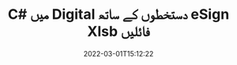 ---
############################# Static ############################
layout: "auto-gen-signature"
date: 2022-03-01T15:12:22
draft: false
operation: Sign
signaturetype: Digital
fileformat: Xlsb
productName: .NET
lang: ur
productCode: net
otherformats: pdf doc docx docm dot dotx odt ott xls xlsx xlsm xlsb ods ots xltx xltm pptx pptm
breadcrumb: Put Digital signature on Xlsb for C#

############################# Head ############################
head_title: "C# کے ساتھ Xlsb فائل میں ڈیجیٹل الیکٹرانک دستخط شامل کرنا"
head_description: "کوڈ کی چند سطروں کا استعمال کرتے ہوئے .NET کے لیے Xlsb فائل پر ڈیجیٹل دستخط لگائیں۔ درجنوں فائل فارمیٹس پر دستخط کرنے کے لیے GroupDocs Document Signature API کا استعمال کریں۔"

############################# Header ############################
title: "C# میں Digital دستخطوں کے ساتھ eSign Xlsb فائلیں"
description: ".NET کوڈ کی چند سطروں کے ساتھ Digital دستخط کیسے شامل کریں"
bg_image: "https://cms.admin.containerize.com/templates/aspose/App_Themes/V3/images/bg/header1.png"
bg_overlay: false
button:
    enable: true

############################# SubMenu ############################
submenu:
    enable: true

    left:
        img_alt: "GroupDocs.Signature for .NET"
        image: "https://cms.admin.containerize.com/templates/groupdocs/images/product-logos/90x90-noborder/groupdocs-signature-net.png"
        product: "GroupDocs.Signature"
        platform: ".NET"



############################# About ############################
about:
    enable: true
    title: "GroupDocs.Signature for .NET ڈیجیٹل دستخط API کے بارے میں"
    content: |
        [GroupDocs.Signature for .NET](https://products.groupdocs.com/signature/net/) ڈیجیٹل الیکٹرانک دستخطوں کے ساتھ، ڈیجیٹل سرٹیفکیٹس کے ساتھ دستاویزات پر دستخط کرنے کے لیے ایک مقبول API ہے۔ ڈیجیٹل دستخطوں کے لیے API PFX سرٹیفکیٹ فائلوں کو پاس ورڈ سے محفوظ نجی اور عوامی کلیدوں کے ساتھ دستاویز پر دستخط کرنے کے لیے استعمال کرتا ہے۔ ڈیجیٹل دستخطوں کا استعمال کاروباری دستاویزات کو eSign PDF مخصوص صفحہ کے ساتھ تصدیق کرنے، Microsoft Office کے تمام دستاویزات جیسے Words، Excel، PowerPoint فائلوں، اور Open Office دستاویزات کی تصدیق کے لیے کیا جا سکتا ہے۔ صارفین آسانی سے دستخطوں کو جوڑ سکتے ہیں جیسے ان میں ترمیم کرنا، ہٹانا یا ایڈجسٹ کرنا۔ API دستخطوں کو تلاش اور تصدیق کرنے کا ایک طریقہ فراہم کرتا ہے۔ مزید یہ کہ دستخطوں کی تخصیص کے لیے بہت ساری صلاحیتیں فراہم کی گئی ہیں۔
    

############################# Steps ############################
steps:
    enable: true
    title_left: "C# میں Digital کے ساتھ Xlsb پر دستخط کرنے کے مراحل"
    content_left: |
        [GroupDocs.Signature for .NET](https://products.groupdocs.com/signature/net/) جلد اور آسانی سے Digital دستخطوں کے ساتھ Xlsb دستاویزات پر دستخط کرنے کی صلاحیت فراہم کرتا ہے۔
        
        * دستخط کلاس کی ایک مثال بنائیں جو کہ Xlsb فائل کو پاتھ یا میموری اسٹریم کے طور پر دستخط کرنے کے لیے فراہم کرتی ہے۔
        * SignOptions کلاس کو فوری بنائیں اور تمام مطلوبہ ڈیٹا سیٹ کریں۔
        * Signature.Sign() طریقہ پاس کرنے کے آؤٹ پٹ Xlsb فائل یا میموری اسٹریم کو استعمال کریں

    title_right: " سسٹم کے تقاضے"
    content_right: |
        GroupDocs.Signature for .NET تمام بڑے پلیٹ فارمز اور آپریٹنگ سسٹمز پر تعاون یافتہ ہیں۔ ذیل کے کوڈ پر عمل کرنے سے پہلے، براہ کرم یقینی بنائیں کہ آپ کے سسٹم پر درج ذیل شرائط انسٹال ہیں۔

        * آپریٹنگ سسٹم: مائیکروسافٹ ونڈوز، لینکس، میک او ایس
        * ترقی کے ماحول: Microsoft Visual Studio, Xamarin, MonoDevelop
        * Frameworks: .NET Framework, .NET Standard, .NET Core, Mono
        * تازہ ترین GroupDocs.Signature for .NET حاصل کریں [Nuget](https://www.nuget.org/packages/groupdocs.signature) سے
         
    code: |
        ```csharp    
                
        // Set up input Xlsb file
        string filePath = "input.xlsb";
        // Set up output file
        string outputFilePath = "output.xlsb";
        // Provide digital certificate
        string certificateFilePath = "certificate.pfx";

        // Instantiate Signature for input file
        using (GroupDocs.Signature.Signature signature = new GroupDocs.Signature.Signature(filePath))
        {
                //Provide sign options
                DigitalSignOptions options = new DigitalSignOptions(certificateFilePath)
                {
                    // set certificate password
                    Password = "1234567890",
                    // set signature position
                    Left = 50,
                    Top = 200,
                };

                // sign Xlsb document
                SignResult result = signature.Sign(outputFilePath, options);
        }

        ```

############################# Demos ############################
demos:
    enable: true
    title: "Digital لائیو ڈیمو کے ساتھ Xlsb دستاویزات پر دستخط کرنا"
    content: |
       [GroupDocs.Signature App](https://products.groupdocs.app/signature/family) ویب سائٹ پر جا کر ابھی مختلف دستخطوں کے ساتھ Xlsb فائل پر دستخط کریں۔ مفت آن لائن ڈیمو آپ کا منتظر ہے۔          

############################# More Formats ############################
more_formats:
    enable: true
    title: "C# کے لیے دیگر تعاون یافتہ Digital دستخط"
    content: |
        "آپ دستخط کی دیگر اقسام کے ساتھ بھی Xlsb پر دستخط کر سکتے ہیں۔ براہ کرم نیچے دی گئی فہرست دیکھیں۔"
    format: 
       
       
back_to_top:
    enable: true
---